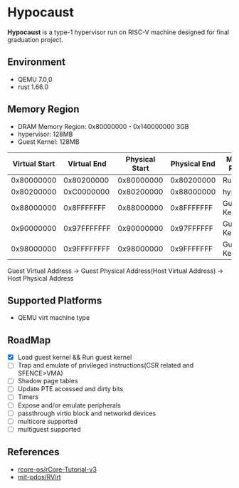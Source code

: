 # Hypocaust
**Hypocaust** is a type-1 hypervisor run on RISC-V machine designed for final graduation project.

## Environment
- QEMU 7.0,0
- rust 1.66.0

## Memory Region
- DRAM Memory Region: 0x80000000 - 0x140000000 3GB   
- hypervisor: 128MB  
- Guest Kernel: 128MB 

| Virtual Start | Virtual End | Physical Start | Physical End | Memory Region |
| --------------| ----------- | -------------- | ------------ | -------------  |
| 0x80000000    | 0x80200000  | 0x80000000     | 0x80200000   |RustSBI        |
| 0x80200000    | 0xC0000000  | 0x80200000     | 0x88000000   |hypervisor     |
| 0x88000000    | 0x8FFFFFFF  | 0x88000000 | 0x8FFFFFFF | Guest Kernel 1   |
| 0x90000000    | 0x97FFFFFFF  | 0x90000000 | 0x97FFFFFF | Guest Kernel 2   |
| 0x98000000    | 0x9FFFFFFFF  | 0x98000000 | 0x9FFFFFFF | Guest Kernel 3   |


Guest Virtual Address -> Guest Physical Address(Host Virtual Address) -> Host Physical Address

## Supported Platforms
- QEMU virt machine type

## RoadMap
- [x] Load guest kernel && Run guest kernel
- [ ] Trap and emulate of privileged instructions(CSR related and SFENCE>VMA)
- [ ] Shadow page tables
- [ ] Update PTE accessed and dirty bits
- [ ] Timers
- [ ] Expose and/or emulate peripherals
- [ ] passthrough virtio block and networkd devices
- [ ] multicore supported
- [ ] multiguest supported

## References
- [rcore-os/rCore-Tutorial-v3](https://github.com/rcore-os/rCore-Tutorial-v3)
- [mit-pdos/RVirt](https://github.com/mit-pdos/RVirt)
